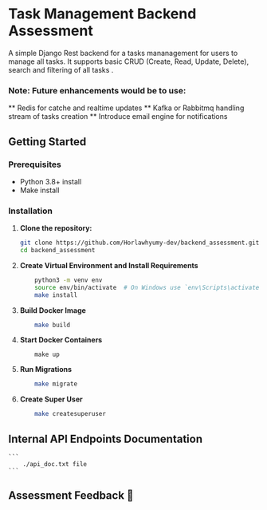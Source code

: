 # Task Management Backend Assessment

A simple Django Rest backend for a tasks mananagement for users to manage all tasks. It supports basic CRUD (Create, Read, Update, Delete), search and filtering of all tasks .

### Note: Future enhancements would be to use:
** Redis for catche and realtime updates
** Kafka or Rabbitmq handling stream of tasks creation
** Introduce email engine for notifications

## Getting Started

### Prerequisites

- Python 3.8+ install
- Make install

### Installation

1. **Clone the repository:**

   ```bash
   git clone https://github.com/Horlawhyumy-dev/backend_assessment.git
   cd backend_assessment
    ```


2.  **Create Virtual Environment and Install Requirements**
    ```bash
        python3 -m venv env
        source env/bin/activate  # On Windows use `env\Scripts\activate`
        make install
    ```

3. **Build Docker Image**
    ```bash
        make build
    ```

4. **Start Docker Containers**

    ```
        make up
    ```

5. **Run Migrations**

    ```bash
        make migrate
    ```
6. **Create Super User**

    ```bash
        make createsuperuser
    ```

## Internal API Endpoints Documentation

    ```
        ./api_doc.txt file
    ```

## Assessment Feedback 🙏
